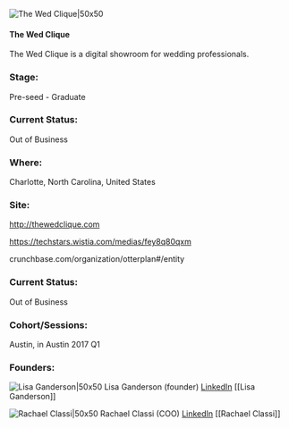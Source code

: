 

![The Wed Clique|50x50](https://apimg.techstars.com/connect/images/image_files/58e575a69c66a94b21000013/original/logo_blackbackground.png)

#### The Wed Clique
The Wed Clique is a digital showroom for wedding professionals.

### Stage: 
Pre-seed - Graduate 

### Current Status: 
Out of Business

### Where:
Charlotte, North Carolina, United States

### Site:
http://thewedclique.com

https://techstars.wistia.com/medias/fey8q80qxm

crunchbase.com/organization/otterplan#/entity

### Current Status: 
Out of Business

### Cohort/Sessions: 
Austin, in Austin 2017 Q1

### Founders: 

![Lisa Ganderson|50x50](https://apimg.techstars.com/connect/images/image_files/58e44524c9aec76820000000/original/Lisa_headshot_square.png) Lisa Ganderson (founder) [LinkedIn](https://linkedin.com/in/lhganderson) [[Lisa Ganderson]]

![Rachael Classi|50x50](https://apimg.techstars.com/connect/images/image_files/586e8c738083207b96000056/original/Rachael_Pic_.jpg) Rachael Classi (COO) [LinkedIn](https://linkedin.com/in/rachael-classi) [[Rachael Classi]]


